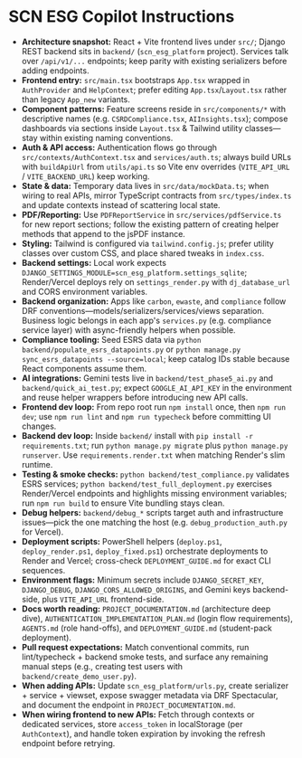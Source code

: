 # SCN ESG Copilot Instructions

- **Architecture snapshot:** React + Vite frontend lives under `src/`; Django REST backend sits in `backend/` (`scn_esg_platform` project). Services talk over `/api/v1/...` endpoints; keep parity with existing serializers before adding endpoints.
- **Frontend entry:** `src/main.tsx` bootstraps `App.tsx` wrapped in `AuthProvider` and `HelpContext`; prefer editing `App.tsx`/`Layout.tsx` rather than legacy `App_new` variants.
- **Component patterns:** Feature screens reside in `src/components/*` with descriptive names (e.g. `CSRDCompliance.tsx`, `AIInsights.tsx`); compose dashboards via sections inside `Layout.tsx` & Tailwind utility classes—stay within existing naming conventions.
- **Auth & API access:** Authentication flows go through `src/contexts/AuthContext.tsx` and `services/auth.ts`; always build URLs with `buildApiUrl` from `utils/api.ts` so Vite env overrides (`VITE_API_URL` / `VITE_BACKEND_URL`) keep working.
- **State & data:** Temporary data lives in `src/data/mockData.ts`; when wiring to real APIs, mirror TypeScript contracts from `src/types/index.ts` and update contexts instead of scattering local state.
- **PDF/Reporting:** Use `PDFReportService` in `src/services/pdfService.ts` for new report sections; follow the existing pattern of creating helper methods that append to the jsPDF instance.
- **Styling:** Tailwind is configured via `tailwind.config.js`; prefer utility classes over custom CSS, and place shared tweaks in `index.css`.
- **Backend settings:** Local work expects `DJANGO_SETTINGS_MODULE=scn_esg_platform.settings_sqlite`; Render/Vercel deploys rely on `settings_render.py` with `dj_database_url` and CORS environment variables.
- **Backend organization:** Apps like `carbon`, `ewaste`, and `compliance` follow DRF conventions—models/serializers/services/views separation. Business logic belongs in each app's `services.py` (e.g. compliance service layer) with async-friendly helpers when possible.
- **Compliance tooling:** Seed ESRS data via `python backend/populate_esrs_datapoints.py` or `python manage.py sync_esrs_datapoints --source=local`; keep catalog IDs stable because React components assume them.
- **AI integrations:** Gemini tests live in `backend/test_phase5_ai.py` and `backend/quick_ai_test.py`; expect `GOOGLE_AI_API_KEY` in the environment and reuse helper wrappers before introducing new API calls.
- **Frontend dev loop:** From repo root run `npm install` once, then `npm run dev`; use `npm run lint` and `npm run typecheck` before committing UI changes.
- **Backend dev loop:** Inside `backend/` install with `pip install -r requirements.txt`; run `python manage.py migrate` plus `python manage.py runserver`. Use `requirements.render.txt` when matching Render's slim runtime.
- **Testing & smoke checks:** `python backend/test_compliance.py` validates ESRS services; `python backend/test_full_deployment.py` exercises Render/Vercel endpoints and highlights missing environment variables; run `npm run build` to ensure Vite bundling stays clean.
- **Debug helpers:** `backend/debug_*` scripts target auth and infrastructure issues—pick the one matching the host (e.g. `debug_production_auth.py` for Vercel).
- **Deployment scripts:** PowerShell helpers (`deploy.ps1`, `deploy_render.ps1`, `deploy_fixed.ps1`) orchestrate deployments to Render and Vercel; cross-check `DEPLOYMENT_GUIDE.md` for exact CLI sequences.
- **Environment flags:** Minimum secrets include `DJANGO_SECRET_KEY`, `DJANGO_DEBUG`, `DJANGO_CORS_ALLOWED_ORIGINS`, and Gemini keys backend-side, plus `VITE_API_URL` frontend-side.
- **Docs worth reading:** `PROJECT_DOCUMENTATION.md` (architecture deep dive), `AUTHENTICATION_IMPLEMENTATION_PLAN.md` (login flow requirements), `AGENTS.md` (role hand-offs), and `DEPLOYMENT_GUIDE.md` (student-pack deployment).
- **Pull request expectations:** Match conventional commits, run lint/typecheck + backend smoke tests, and surface any remaining manual steps (e.g., creating test users with `backend/create_demo_user.py`).
- **When adding APIs:** Update `scn_esg_platform/urls.py`, create serializer + service + viewset, expose swagger metadata via DRF Spectacular, and document the endpoint in `PROJECT_DOCUMENTATION.md`.
- **When wiring frontend to new APIs:** Fetch through contexts or dedicated services, store `access_token` in localStorage (per `AuthContext`), and handle token expiration by invoking the refresh endpoint before retrying.
